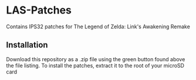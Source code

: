 # LAS-Patches
Contains IPS32 patches for The Legend of Zelda: Link's Awakening Remake

## Installation

Download this repository as a .zip file using the green button found above the file listing.
To install the patches, extract it to the root of your microSD card
